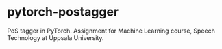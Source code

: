 # pytorch-postagger
PoS tagger in PyTorch. Assignment for Machine Learning course, Speech Technology at Uppsala University.
